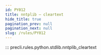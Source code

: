 ```yaml
---
id: PY012
title: nntplib — cleartext
hide_title: true
pagination_prev: null
pagination_next: null
slug: /rules/PY012
---
```


::: precli.rules.python.stdlib.nntplib_cleartext
